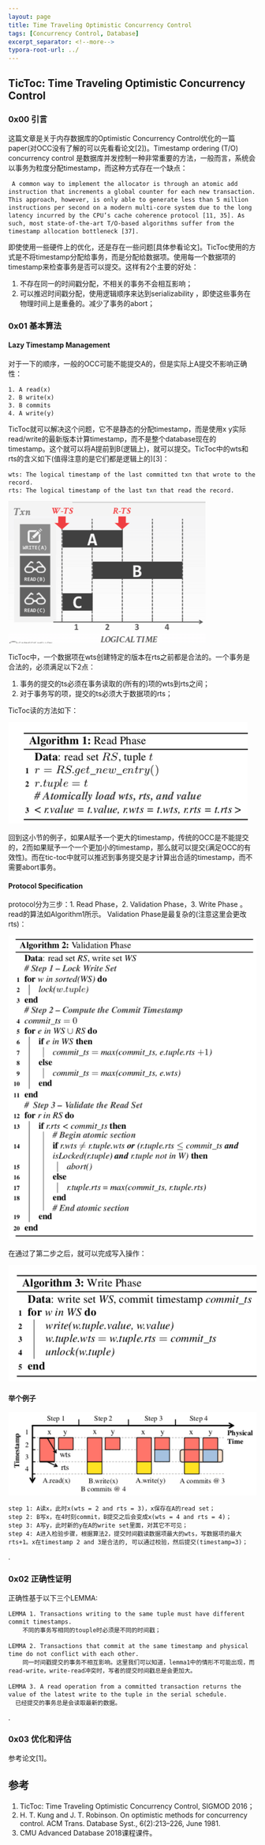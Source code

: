 ```yaml
---
layout: page
title: Time Traveling Optimistic Concurrency Control
tags: [Concurrency Control, Database]
excerpt_separator: <!--more-->
typora-root-url: ../
---
```


## TicToc: Time Traveling Optimistic Concurrency Control 

### 0x00 引言

  这篇文章是关于内存数据库的Optimistic Concurrency Control优化的一篇paper(对OCC没有了解的可以先看看论文[2])。Timestamp ordering (T/O) concurrency control 是数据库并发控制一种非常重要的方法，一般而言，系统会以事务为粒度分配timestamp，而这种方式存在一个缺点：

```
 A common way to implement the allocator is through an atomic add instruction that increments a global counter for each new transaction. This approach, however, is only able to generate less than 5 million instructions per second on a modern multi-core system due to the long latency incurred by the CPU’s cache coherence protocol [11, 35]. As such, most state-of-the-art T/O-based algorithms suffer from the timestamp allocation bottleneck [37].
```

  即使使用一些硬件上的优化，还是存在一些问题[具体参看论文]。TicToc使用的方式是不将timestamp分配给事务，而是分配给数据项。使用每一个数据项的timestamp来检查事务是否可以提交。这样有2个主要的好处：

1. 不存在同一的时间戳分配，不相关的事务不会相互影响；
2. 可以推迟时间戳分配，使用逻辑顺序来达到serializability ，即使这些事务在物理时间上是重叠的。减少了事务的abort；



### 0x01 基本算法

#### Lazy Timestamp Management

对于一下的顺序，一般的OCC可能不能提交A的，但是实际上A提交不影响正确性：

```
1. A read(x) 
2. B write(x) 
3. B commits 
4. A write(y)
```

  TicToc就可以解决这个问题，它不是静态的分配timestamp，而是使用x y实际read/write的最新版本计算timestamp，而不是整个database现在的timestamp。这个就可以将A提前到B(逻辑上)，就可以提交。TicToc中的wts和rts的含义如下(值得注意的是它们都是逻辑上的)[3]：

```
wts: The logical timestamp of the last committed txn that wrote to the record.
rts: The logical timestamp of the last txn that read the record.
```

![tic-toc-ts](/assets/img/tic-toc-ts.png)

TicToc中，一个数据项在wts创建特定的版本在rts之前都是合法的。一个事务是合法的，必须满足以下2点：

1. 事务的提交的ts必须在事务读取的(所有的)项的wts到rts之间；
2. 对于事务写的项，提交的ts必须大于数据项的rts；

TicToc读的方法如下：

![tic-toc-read](/assets/img/tic-toc-read.png)

 回到这小节的例子，如果A赋予一个更大的timestamp，传统的OCC是不能提交的，2而如果赋予一个一个更加小的timestamp，那么就可以提交(满足OCC的有效性)。而在tic-toc中就可以推迟到事务提交是才计算出合适的timestamp，而不需要abort事务。

#### Protocol Specification 

  protocol分为三步：1. Read Phase，2. Validation Phase，3. Write Phase 。read的算法如Algorithm1所示。 Validation Phase是最复杂的(注意这里会更改rts)：

![tic-toc-alg2](/assets/img/tic-toc-alg2.png)

在通过了第二步之后，就可以完成写入操作：

![tic-toc-alg3](/assets/img/tic-toc-alg3.png)

#### 举个例子

![tic-toc-example](/assets/img/tic-toc-example.png)

```
step 1: A读x，此时x(wts = 2 and rts = 3)，x保存在A的read set；
step 2: B写x，在4时刻commit，B提交之后会变成x(wts = 4 and rts = 4)；
step 3: A写y，此时新的y在A的write set里面，对其它不可见；
step 4: A进入检验步骤，根据算法2，提交时间戳读数据项最大的wts，写数据项的最大rts+1。x在timestamp 2 and 3是合法的, 可以通过校验，然后提交(timestamp=3)；
```

.

### 0x02 正确性证明

正确性基于以下三个LEMMA:

```
LEMMA 1. Transactions writing to the same tuple must have different commit timestamps.
	不同的事务写相同的touple时必须是不同的时间戳；

LEMMA 2. Transactions that commit at the same timestamp and physical time do not conflict with each other.
	同一时间戳提交的事务不相互影响。这里我们可以知道，lemma1中的情形不可能出现，而read-write，write-read冲突时，写者的提交时间戳总是会更加大。

LEMMA 3. A read operation from a committed transaction returns the value of the latest write to the tuple in the serial schedule.
  已经提交的事务总是会读取最新的数据。
```

.

### 0x03 优化和评估

 参考论文[1]。



## 参考

1. TicToc: Time Traveling Optimistic Concurrency Control, SIGMOD 2016；
2. H. T. Kung and J. T. Robinson. On optimistic methods for concurrency control. ACM Trans. Database Syst., 6(2):213–226, June 1981. 
3. CMU Advanced Database 2018课程课件。
